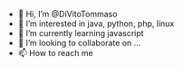 - 👋 Hi, I’m @DiVitoTommaso
- 👀 I’m interested in java, python, php, linux
- 🌱 I’m currently learning javascript
- 💞️ I’m looking to collaborate on ...
- 📫 How to reach me

<!---
DiVitoTommaso/DiVitoTommaso is a ✨ special ✨ repository because its `README.md` (this file) appears on your GitHub profile.
You can click the Preview link to take a look at your changes.
--->
